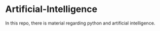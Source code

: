# Artificial-Intelligence
In this repo, there is material regarding python and artificial intelligence.

